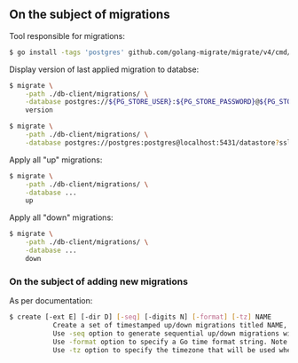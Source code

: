 ## On the subject of migrations

Tool responsible for migrations:
```bash
$ go install -tags 'postgres' github.com/golang-migrate/migrate/v4/cmd/migrate@latest
```

Display version of last applied migration to databse:
```bash
$ migrate \
    -path ./db-client/migrations/ \
    -database postgres://${PG_STORE_USER}:${PG_STORE_PASSWORD}@${PG_STORE_HOST}:${PG_STORE_PORT}/${PG_STORE_DATABASE}?sslmode=disable
    version

$ migrate \
    -path ./db-client/migrations/ \
    -database postgres://postgres:postgres@localhost:5431/datastore?sslmode=disable version
```

Apply all "up" migrations:
```bash
$ migrate \
    -path ./db-client/migrations/ \
    -database ...
    up
```

Apply all "down" migrations:
```bash
$ migrate \
    -path ./db-client/migrations/ \
    -database ...
    down
```

### On the subject of adding new migrations
As per documentation:
```bash
$ create [-ext E] [-dir D] [-seq] [-digits N] [-format] [-tz] NAME
           Create a set of timestamped up/down migrations titled NAME, in directory D with extension E.
           Use -seq option to generate sequential up/down migrations with N digits.
           Use -format option to specify a Go time format string. Note: migrations with the same time cause "duplicate migration version" error.
           Use -tz option to specify the timezone that will be used when generating non-sequential migrations (defaults: UTC).
```

